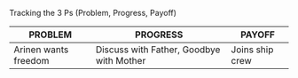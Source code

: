 Tracking the 3 Ps (Problem, Progress, Payoff)

| PROBLEM | PROGRESS | PAYOFF |
|-----|-----|-----|
| Arinen wants freedom | Discuss with Father, Goodbye with Mother | Joins ship crew |
